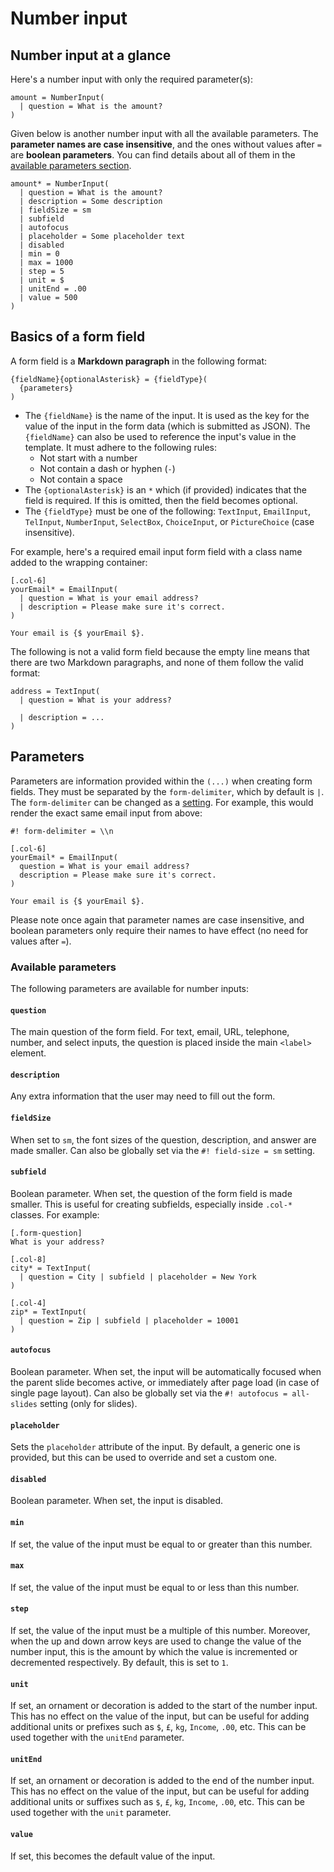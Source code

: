 # Number input

## Number input at a glance

Here's a number input with only the required parameter(s):

```text
amount = NumberInput(
  | question = What is the amount?
)
```

Given below is another number input with all the available parameters. The **parameter names are case insensitive**, and the ones without values after `=` are **boolean parameters**. You can find details about all of them in the [available parameters section](#available-parameters).

```text
amount* = NumberInput(
  | question = What is the amount?
  | description = Some description
  | fieldSize = sm
  | subfield
  | autofocus
  | placeholder = Some placeholder text
  | disabled
  | min = 0
  | max = 1000
  | step = 5
  | unit = $
  | unitEnd = .00
  | value = 500
)
```

## Basics of a form field

A form field is a **Markdown paragraph** in the following format:

```text
{fieldName}{optionalAsterisk} = {fieldType}(
  {parameters}
)
```

- The `{fieldName}` is the name of the input. It is used as the key for the value of the input in the form data (which is submitted as JSON). The `{fieldName}` can also be used to reference the input's value in the template. It must adhere to the following rules:
  - Not start with a number
  - Not contain a dash or hyphen (`-`)
  - Not contain a space
- The `{optionalAsterisk}` is an `*` which (if provided) indicates that the field is required. If this is omitted, then the field becomes optional.
- The `{fieldType}` must be one of the following: `TextInput`, `EmailInput`, `TelInput`, `NumberInput`, `SelectBox`, `ChoiceInput`, or `PictureChoice` (case insensitive).

For example, here's a required email input form field with a class name added to the wrapping container:

```text
[.col-6]
yourEmail* = EmailInput(
  | question = What is your email address?
  | description = Please make sure it's correct.
)

Your email is {$ yourEmail $}.
```

The following is not a valid form field because the empty line means that there are two Markdown paragraphs, and none of them follow the valid format:

```text
address = TextInput(
  | question = What is your address?

  | description = ...
)
```

## Parameters

Parameters are information provided within the `(...)` when creating form fields. They must be separated by the `form-delimiter`, which by default is `|`. The `form-delimiter` can be changed as a [setting](settings/). For example, this would render the exact same email input from above:

```text
#! form-delimiter = \\n

[.col-6]
yourEmail* = EmailInput(
  question = What is your email address?
  description = Please make sure it's correct.
)

Your email is {$ yourEmail $}.
```

Please note once again that parameter names are case insensitive, and boolean parameters only require their names to have effect (no need for values after `=`).

### Available parameters

The following parameters are available for number inputs:

#### `question`

The main question of the form field. For text, email, URL, telephone, number, and select inputs, the question is placed inside the main `<label>` element.

#### `description`

Any extra information that the user may need to fill out the form.

#### `fieldSize`

When set to `sm`, the font sizes of the question, description, and answer are made smaller. Can also be globally set via the `#! field-size = sm` setting.

#### `subfield`

Boolean parameter. When set, the question of the form field is made smaller. This is useful for creating subfields, especially inside `.col-*` classes. For example:

```text
[.form-question]
What is your address?

[.col-8]
city* = TextInput(
  | question = City | subfield | placeholder = New York
)

[.col-4]
zip* = TextInput(
  | question = Zip | subfield | placeholder = 10001
)
```

#### `autofocus`

Boolean parameter. When set, the input will be automatically focused when the parent slide becomes active, or immediately after page load (in case of single page layout). Can also be globally set via the `#! autofocus = all-slides` setting (only for slides).

#### `placeholder`

Sets the `placeholder` attribute of the input. By default, a generic one is provided, but this can be used to override and set a custom one.

#### `disabled`

Boolean parameter. When set, the input is disabled.

#### `min`

If set, the value of the input must be equal to or greater than this number.

#### `max`

If set, the value of the input must be equal to or less than this number.

#### `step`

If set, the value of the input must be a multiple of this number. Moreover, when the up and down arrow keys are used to change the value of the number input, this is the amount by which the value is incremented or decremented respectively. By default, this is set to `1`.

#### `unit`

If set, an ornament or decoration is added to the start of the number input. This has no effect on the value of the input, but can be useful for adding additional units or prefixes such as `$`, `£`, `kg`, `Income`, `.00`, etc. This can be used together with the `unitEnd` parameter.

#### `unitEnd`

If set, an ornament or decoration is added to the end of the number input. This has no effect on the value of the input, but can be useful for adding additional units or suffixes such as `$`, `£`, `kg`, `Income`, `.00`, etc. This can be used together with the `unit` parameter.

#### `value`

If set, this becomes the default value of the input.
